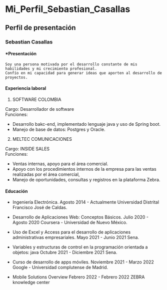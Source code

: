 # Mi_Perfil_Sebastian_Casallas

## Perfil de presentación 

### Sebastian Casallas

#### *Presentación

```
Soy una persona motivada por el desarrollo constante de mis habilidades y mi crecimiento profesional.   
Confío en mi capacidad para generar ideas que aporten al desarrollo de proyectos.
```

#### Experiencia laboral

1. SOFTWARE COLOMBIA

Cargo: Desarrollador de software   
Funciones:
* Desarrollo bakc-end, implementado lenguaje java y uso de Spring boot.
* Manejo de base de datos: Postgres y Oracle.

2. MELTEC COMUNICACIONES

Cargo: INSIDE SALES   
Funciones: 
* Ventas internas, apoyo para el área comercial. 
* Apoyo con los procedimientos internos de la empresa para las ventas realizadas por el área comercial, 
* Manejo de oportunidades, consultas y registros en la plataforma Zebra.

#### Educación

* Ingeniería Electrónica. 
      Agosto 2014 - Actualmente
      Universidad Distrital Francisco José de Caldas.

* Desarrollo de Aplicaciones Web: Conceptos Básicos. 
      Julio 2020 - Agosto 2020
      Coursera - Universidad de Nuevo México.

* Uso de Excel y Access para el desarrollo de aplicaciones administrativas empresariales. 
      Mayo 2021 - Junio 2021
      Sena.

* Variables y estructuras de control en la programación orientada a objetos: java
      Octubre 2021 - Diciembre 2021
      Sena.

* Curso de desarrollo de apps móviles.
      Noviembre 2021 - Marzo 2022
      Google - Universidad complutense de Madrid.

* Mobile Solutions Overview
      Febrero 2022 - Febrero 2022
      ZEBRA knowledge center
